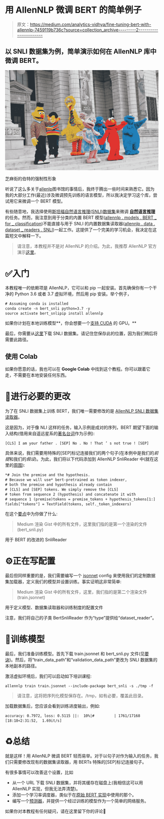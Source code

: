 # 用 AllenNLP 微调 BERT 的简单例子

> 原文：<https://medium.com/analytics-vidhya/fine-tuning-bert-with-allennlp-7459119b736c?source=collection_archive---------2----------------------->

## 以 SNLI 数据集为例，简单演示如何在 AllenNLP 库中微调 BERT。

![](img/a790aa53d8d7e332a1b73317238e336e.png)

芝麻街的伯特的强制性形象

听说了这么多关于[allenlp](https://allennlp.org/)图书馆的事情后，我终于腾出一些时间来熟悉它。因为我的大部分工作(最近)涉及微调预先训练的语言模型，所以我决定学习这个库，尝试用它来微调一个 BERT 模型。

有些随意地，我选择使用[斯坦福自然语言推理(SNLI)数据集](https://nlp.stanford.edu/projects/snli/)来微调 [**自然语言推理**](https://paperswithcode.com/task/natural-language-inference) 的任务。然而，我注意到用于分类的内置 BERT 模型([allennlp . models . BERT _ for _ classification](https://allenai.github.io/allennlp-docs/api/allennlp.models.bert_for_classification.html))不能直接与用于 SNLI 的内置数据集读取器([allennlp . data . dataset _ readers . SNLI](https://allenai.github.io/allennlp-docs/api/allennlp.data.dataset_readers.snli.html))一起工作。这提供了一个完美的学习机会，我决定在这篇短文中解释一下。

> 请注意，本教程并不是对 AllenNLP 的介绍。为此，我推荐 AllenNLP 官方演示[这里](https://allennlp.org/tutorials)。

# ✅入门

本教程唯一的依赖项是 AllenNLP，它可以和 pip 一起安装。首先确保你有一个干净的 Python 3.6 或者 3.7 虚拟环境，然后用 pip 安装。举个例子，

```
# Assuming conda is installed
conda create -n bert_snli python=3.7 -y
source activate bert_snlipip install allennlp
```

如果你计划在本地训练模型**，你会想要一个[支持 CUDA](https://developer.nvidia.com/cuda-zone) 的 GPU。**

最后，你需要从[这里](https://nlp.stanford.edu/projects/snli/)下载 SNLI 数据集。请记住您保存此的位置，因为我们稍后将需要此路径。

## 使用 Colab

如果你愿意的话，我也可以在 **Google Colab** 中找到这个教程。你可以跟着它走，不需要在本地安装任何东西。

# 🔧进行必要的更改

为了在 SNLI 数据集上训练 BERT，我们唯一需要修改的是 [AllenNLP SNLI 数据集读取器](https://allenai.github.io/allennlp-docs/api/allennlp.data.dataset_readers.snli.html)。

这是因为，对于像 NLI 这样的任务，输入示例是成对的序列，BERT 期望下面的输入结构(借用来自遥远星系的[著名台词](https://www.techly.com.au/2016/03/31/darth-vader-never-said-luke-i-am-your-father-in-star-wars/)作为示例):

```
[CLS] I am your father . [SEP] No . No ! That ’ s not true ! [SEP]
```

具体来说，我们需要用特殊的[SEP]标记连接我们的两个句子(在本例中是我们的*前提*和我们的*假设*)。为此，我们将以下代码添加到 AllenNLP SnliReader 中(就在这里的[周围](https://github.com/allenai/allennlp/blob/master/allennlp/data/dataset_readers/snli.py#L76-L78)):

```
*# Join the premise and the hypothesis.
# Because we will use* bert-pretrained as token indexer, 
# both the premise and hypothesis already contain 
# [CLS] and [SEP] tokens. We simply remove the [CLS]
# token from sequence 2 (hypothesis) and concatenate it with
# sequence 1 (premise)tokens = premise_tokens + hypothesis_tokens[1:]
fields["tokens"] = TextField(tokens, self._token_indexers)
```

在这个[要点](https://gist.github.com/JohnGiorgi/6930320f36f21cce501514a689fbb907)中为你做了什么:

> Medium 渲染 Gist 中的所有文件，这里我们指的是第一个渲染的文件(bert_snli.py)

用于 BERT 的改进的 SnliReader

# ⚙️正在写配置

最后但同样重要的是，我们需要编写一个 [jsonnet](https://jsonnet.org/) config 来使用我们的定制数据集加载器，定义我们的模型并设置训练。事实证明这非常简单:

> Medium 渲染 Gist 中的所有文件，这里，我们指的是第二个渲染文件(train.jsonnet)

用于定义模型、数据集读取器和训练制度的配置文件

注意，我们将自己的子类 BertSnliReader 作为“type”提供给“dataset_reader”。

# 🚀训练模型

最后，我们准备训练模型。首先下载 train.jsonnet 和 bert_snli.py 文件(见[要诀](https://gist.github.com/JohnGiorgi/6930320f36f21cce501514a689fbb907))。然后，将“train_data_path”和“validation_data_path”更改为 SNLI 数据集的本地副本的路径。

激活虚拟环境后，我们可以启动如下培训课程:

```
allennlp train train.jsonnet --include-package bert_snli -s ./tmp -f
```

> 请注意，这将把序列化模型保存在。/tmp，如有必要，覆盖此目录。

加载数据集后，您应该会看到训练进度输出，例如:

```
accuracy: 0.7972, loss: 0.5115 ||:  10%|#         | 1761/17168 [18:18<2:31:52,  1.69it/s]
```

# ♻️总结

就是这样！用 AllenNLP 微调 BERT 轻而易举。对于以句子对作为输入的任务，我们只需要修改现有的数据集读取器，用 BERTs 特殊的[SEP]标记连接句子。

有很多事情可以改善这个设置，比如

*   从一个 URL 下载 SNLI 数据集，并将其缓存在磁盘上(我相信这可以用 AllenNLP 实现，但我无法弄清楚)。
*   添加一个学习率调度器，类似于在[原始 BERT 实现](https://www.aclweb.org/anthology/N19-1423/)中使用的那个。
*   编写一个[预测器](https://allenai.github.io/allennlp-docs/api/allennlp.predictors.html)，并提供一个经过训练的模型作为一个简单的网络服务。

如果你对本教程有任何疑问，请在这里留下你的评论🙌